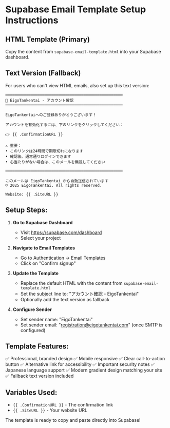 # Supabase Email Template Setup Instructions

## HTML Template (Primary)
Copy the content from `supabase-email-template.html` into your Supabase dashboard.

## Text Version (Fallback)
For users who can't view HTML emails, also set up this text version:

```
━━━━━━━━━━━━━━━━━━━━━━━━━━━━━━━━━━━━━━━━━━━━━━━━━━━
🎌 EigoTankentai - アカウント確認
━━━━━━━━━━━━━━━━━━━━━━━━━━━━━━━━━━━━━━━━━━━━━━━━━━━

EigoTankentaiへのご登録ありがとうございます！

アカウントを有効化するには、下のリンクをクリックしてください：

👉 {{ .ConfirmationURL }}

⚠️ 重要：
• このリンクは24時間で期限切れになります
• 確認後、通常通りログインできます
• 心当たりがない場合は、このメールを無視してください

━━━━━━━━━━━━━━━━━━━━━━━━━━━━━━━━━━━━━━━━━━━━━━━━━━━

このメールは EigoTankentai から自動送信されています
© 2025 EigoTankentai. All rights reserved.

Website: {{ .SiteURL }}
```

## Setup Steps:

1. **Go to Supabase Dashboard**
   - Visit https://supabase.com/dashboard
   - Select your project

2. **Navigate to Email Templates**
   - Go to Authentication → Email Templates
   - Click on "Confirm signup"

3. **Update the Template**
   - Replace the default HTML with the content from `supabase-email-template.html`
   - Set the subject line to: "アカウント確認 - EigoTankentai"
   - Optionally add the text version as fallback

4. **Configure Sender**
   - Set sender name: "EigoTankentai"
   - Set sender email: "registration@eigotankentai.com" (once SMTP is configured)

## Template Features:
✅ Professional, branded design
✅ Mobile responsive
✅ Clear call-to-action button
✅ Alternative link for accessibility
✅ Important security notes
✅ Japanese language support
✅ Modern gradient design matching your site
✅ Fallback text version included

## Variables Used:
- `{{ .ConfirmationURL }}` - The confirmation link
- `{{ .SiteURL }}` - Your website URL

The template is ready to copy and paste directly into Supabase!
